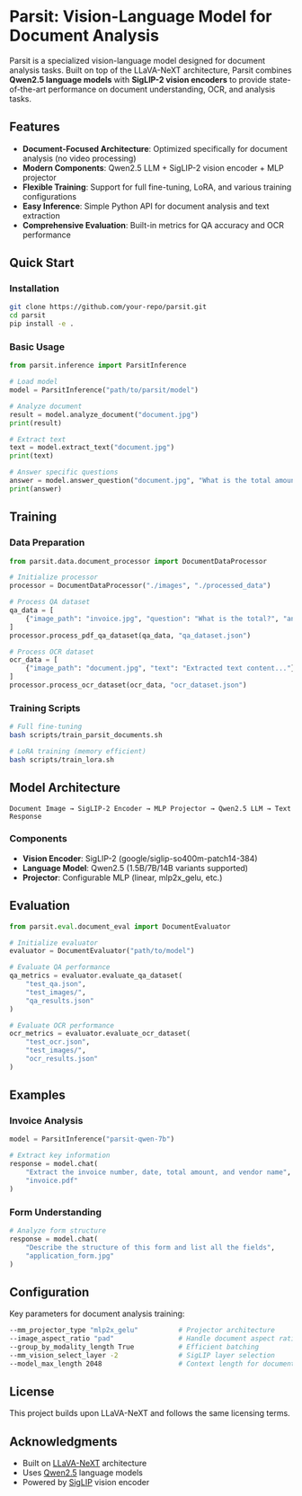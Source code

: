 # Parsit: Vision-Language Model for Document Analysis

Parsit is a specialized vision-language model designed for document analysis tasks. Built on top of the LLaVA-NeXT architecture, Parsit combines **Qwen2.5 language models** with **SigLIP-2 vision encoders** to provide state-of-the-art performance on document understanding, OCR, and analysis tasks.

## Features

- **Document-Focused Architecture**: Optimized specifically for document analysis (no video processing)
- **Modern Components**: Qwen2.5 LLM + SigLIP-2 vision encoder + MLP projector
- **Flexible Training**: Support for full fine-tuning, LoRA, and various training configurations
- **Easy Inference**: Simple Python API for document analysis and text extraction
- **Comprehensive Evaluation**: Built-in metrics for QA accuracy and OCR performance

## Quick Start

### Installation

```bash
git clone https://github.com/your-repo/parsit.git
cd parsit
pip install -e .
```

### Basic Usage

```python
from parsit.inference import ParsitInference

# Load model
model = ParsitInference("path/to/parsit/model")

# Analyze document
result = model.analyze_document("document.jpg")
print(result)

# Extract text
text = model.extract_text("document.jpg")
print(text)

# Answer specific questions
answer = model.answer_question("document.jpg", "What is the total amount?")
print(answer)
```

## Training

### Data Preparation

```python
from parsit.data.document_processor import DocumentDataProcessor

# Initialize processor
processor = DocumentDataProcessor("./images", "./processed_data")

# Process QA dataset
qa_data = [
    {"image_path": "invoice.jpg", "question": "What is the total?", "answer": "$1,250.00"}
]
processor.process_pdf_qa_dataset(qa_data, "qa_dataset.json")

# Process OCR dataset
ocr_data = [
    {"image_path": "document.jpg", "text": "Extracted text content..."}
]
processor.process_ocr_dataset(ocr_data, "ocr_dataset.json")
```

### Training Scripts

```bash
# Full fine-tuning
bash scripts/train_parsit_documents.sh

# LoRA training (memory efficient)
bash scripts/train_lora.sh
```

## Model Architecture

```
Document Image → SigLIP-2 Encoder → MLP Projector → Qwen2.5 LLM → Text Response
```

### Components
- **Vision Encoder**: SigLIP-2 (google/siglip-so400m-patch14-384)  
- **Language Model**: Qwen2.5 (1.5B/7B/14B variants supported)
- **Projector**: Configurable MLP (linear, mlp2x_gelu, etc.)

## Evaluation

```python
from parsit.eval.document_eval import DocumentEvaluator

# Initialize evaluator
evaluator = DocumentEvaluator("path/to/model")

# Evaluate QA performance
qa_metrics = evaluator.evaluate_qa_dataset(
    "test_qa.json", 
    "test_images/",
    "qa_results.json"
)

# Evaluate OCR performance  
ocr_metrics = evaluator.evaluate_ocr_dataset(
    "test_ocr.json",
    "test_images/", 
    "ocr_results.json"
)
```

## Examples

### Invoice Analysis
```python
model = ParsitInference("parsit-qwen-7b")

# Extract key information
response = model.chat(
    "Extract the invoice number, date, total amount, and vendor name",
    "invoice.pdf"
)
```

### Form Understanding
```python
# Analyze form structure
response = model.chat(
    "Describe the structure of this form and list all the fields",
    "application_form.jpg"  
)
```

## Configuration

Key parameters for document analysis training:

```bash
--mm_projector_type "mlp2x_gelu"          # Projector architecture
--image_aspect_ratio "pad"                # Handle document aspect ratios  
--group_by_modality_length True           # Efficient batching
--mm_vision_select_layer -2               # SigLIP layer selection
--model_max_length 2048                   # Context length for documents
```

## License

This project builds upon LLaVA-NeXT and follows the same licensing terms.

## Acknowledgments

- Built on [LLaVA-NeXT](https://github.com/LLaVA-VL/LLaVA-NeXT) architecture
- Uses [Qwen2.5](https://github.com/QwenLM/Qwen2.5) language models  
- Powered by [SigLIP](https://github.com/google-research/big_vision) vision encoder